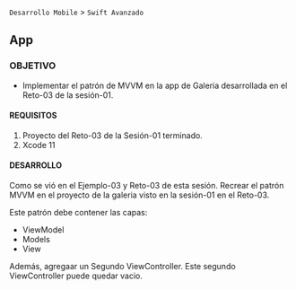 `Desarrollo Mobile` > `Swift Avanzado`


## App

### OBJETIVO

- Implementar el patrón de MVVM en la app de Galeria desarrollada en el Reto-03 de la sesión-01.

#### REQUISITOS

1. Proyecto del Reto-03 de la Sesión-01 terminado.
2. Xcode 11

#### DESARROLLO

Como se vió en el Ejemplo-03 y Reto-03 de esta sesión. 
Recrear el patrón MVVM en el proyecto de la galeria visto en la sesión-01 en el Reto-03.

Este patrón debe contener las capas:

- ViewModel
- Models
- View


Además, agregaar un Segundo ViewController.
Este segundo ViewController puede quedar vacio.